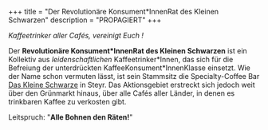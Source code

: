 +++
title = "Der Revolutionäre Konsument*InnenRat des Kleinen Schwarzen"
description = "PROPAGIERT"
+++

*Kaffeetrinker aller Cafés, vereinigt Euch !*

Der **Revolutionäre Konsument*InnenRat des Kleinen Schwarzen** ist ein Kollektiv aus _leidenschaftlichen_ Kaffeetrinker\*Innen, das sich für die Befreiung der unterdrückten KaffeeKonsument*InnenKlasse einsetzt. Wie der Name schon vermuten lässt, ist sein Stammsitz die Specialty-Coffee Bar [Das Kleine Schwarze](https://das-kleine-schwarze.at/) in Steyr. Das Aktionsgebiet erstreckt sich jedoch weit über den Grünmarkt hinaus, über alle Cafés aller Länder, in denen es trinkbaren Kaffee zu verkosten gibt.

Leitspruch: "**Alle Bohnen den Räten!**"
